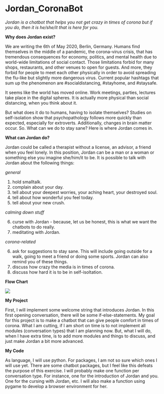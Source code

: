# Jordan_CoronaBot

*Jordan is a chatbot that helps you not get crazy in times of corona but if you do, then it is he/she/it that is here for you.*

**Why does Jordan exist?**

We are writing the 6th of May 2020, Berlin, Germany. Humans find themselves in the middle of a pandemic, the corona-virus crisis, that has tremendous consequences for economy, politics, and mental health due to world-wide limitations of social contact. Those limitations forbid for many shops, restaurants, and other venues to open for guests. And more, they forbid for people to meet each other physically in order to avoid spreading the flu-like but slightly more dangerous virus. Current popular hashtags that sum up the phenomenon are #socialdistancing, #stayhome, and #staysafe. 

It seems like the world has moved online. Work meetings, parties, lectures take place in the digital spheres. It is actually more physical than social distancing, when you think about it. 

But what does it do to humans, having to isolate themselves? Studies on self-isolation show that psychopathology follows more quickly than expected, especially for extroverts. Additionally, changes in brain matter occur. So. What can we do to stay sane?
Here is where Jordan comes in. 

**What can Jordan do?**

Jordan could be called a therapist without a license, an advisor, a friend when you feel lonely. In this position, Jordan can be a man or a woman or something else you imagine she/him/it to be. It is possible to talk with Jordan about the following things:

*general*
1. hold smalltalk.
2. complain about your day.
3. tell about your deepest worries, your aching heart, your destroyed soul.
4. tell about how wonderful you feel today.
5. tell about your new crush.

*calming down stuff*

6. curse with Jordan - because, let us be honest, this is what we want the chatbots to do really. 
7. meditating with Jordan.

*corona-related*

6. ask for suggestions to stay sane. This will include going outside for a walk, going to meet a friend or doing some sports. 
Jordan can also remind you of these things.
7. discuss how crazy the media is in times of corona. 
8. discuss how hard it is to be in self-isoltation.

**Flow Chart**

![]('C:/Users/User/Documents/file2.png')


**My Project**

First, I will implement some welcome string that introduces Jordan. In this first opening conversation, there will be some if-else-statements. My goal for this project is to make a chatbot that can give people comfort in times of corona. What I am cutting, if I am short on time is to not implement all modules (conversation types) that I am planning now. But, what I will do, when I have extra time, is to add more modules and things to discuss, and just make Jordan a bit more advanced. 

**My Code**

As language, I will use python. For packages, I am not so sure which ones I will use yet. There are some chatbot packages, but I feel like this defeats the purpose of this exercise. 
I will probably make one function per conversation type. For instance, one for the introduction of Jordan and you. One for the cursing with Jordan, etc. I will also make a function using pygame to develop a browser environment for her. 
